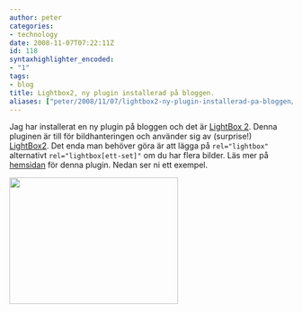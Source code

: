 ```yaml
---
author: peter
categories:
- technology
date: 2008-11-07T07:22:11Z
id: 118
syntaxhighlighter_encoded:
- "1"
tags:
- blog
title: Lightbox2, ny plugin installerad på bloggen.
aliases: ["peter/2008/11/07/lightbox2-ny-plugin-installerad-pa-bloggen/"]
---
```


Jag har installerat en ny plugin på bloggen och det är [LightBox 2](http://wordpress.org/extend/plugins/lightbox-2-wordpress-plugin/). Denna pluginen är till för bildhanteringen och använder sig av (surprise!) [LightBox2](http://www.huddletogether.com/projects/lightbox2/). Det enda man behöver göra är att lägga på `rel="lightbox"` alternativt `rel="lightbox[ett-set]"` om du har flera bilder. Läs mer på [hemsidan](http://www.4mj.it/lightbox-js-v20-wordpress/) för denna plugin. Nedan ser ni ett exempel.

<a href="/files/2008/11/twix-java1.png" rel="lightbox"><img src="/files/2008/11/twix-java-300x225.png" alt="" width="300" height="225" class="alignnone size-medium wp-image-16" /></a>

